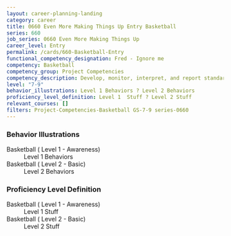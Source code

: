 ```yaml
---
layout: career-planning-landing
category: career
title: 0660 Even More Making Things Up Entry Basketball
series: 660
job_series: 0660 Even More Making Things Up
career_level: Entry
permalink: /cards/660-Basketball-Entry
functional_competency_designation: Fred - Ignore me
competency: Basketball
competency_group: Project Competencies
competency_description: Develop, monitor, interpret, and report standardized processes/operations to ensure transparency and compliance with financial statutory, regulatory, and leadership guidance with the intent of promoting effectiveness and accountability.
level: "7-9"
behavior_illustrations: Level 1 Behaviors ? Level 2 Behaviors
proficiency_level_definition: Level 1  Stuff ? Level 2 Stuff
relevant_courses: []
filters: Project-Competencies-Basketball GS-7-9 series-0660
---
```


<div class="desktop:grid-col-6 margin-y-205">
  <div class="border-top-05 bg-white padding-2 shadow-5 height-full members-hover border-1px border-gray-30 border-top-orange radius-lg">
    <h3>Behavior Illustrations</h3>
    <dl class="text-base"><dt>Basketball ( Level 1 - Awareness)</dt><dd>Level 1 Behaviors</dd><dt>Basketball ( Level 2 - Basic)</dt><dd>Level 2 Behaviors</dd></dl>
  </div>
</div>
<div class="desktop:grid-col-6 margin-y-205">
  <div class="border-top-05 bg-white padding-2 shadow-5 height-full members-hover border-1px border-gray-30 border-top-orange radius-lg">
    <h3>Proficiency Level Definition</h3>
    <dl class="text-base"><dt>Basketball ( Level 1 - Awareness)</dt><dd>Level 1  Stuff</dd><dt>Basketball ( Level 2 - Basic)</dt><dd>Level 2 Stuff</dd></dl>
  </div>
</div>